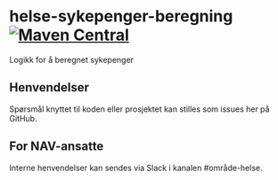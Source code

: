 helse-sykepenger-beregning [![Maven Central](https://maven-badges.herokuapp.com/maven-central/no.nav.helse.sykepenger.lovverk/sykepenger-beregning/badge.svg)](https://maven-badges.herokuapp.com/maven-central/no.nav.helse.sykepenger.lovverk/sykepenger-beregning)
==========================

Logikk for å beregnet sykepenger

## Henvendelser

Spørsmål knyttet til koden eller prosjektet kan stilles som issues her på GitHub.

## For NAV-ansatte

Interne henvendelser kan sendes via Slack i kanalen #område-helse.
